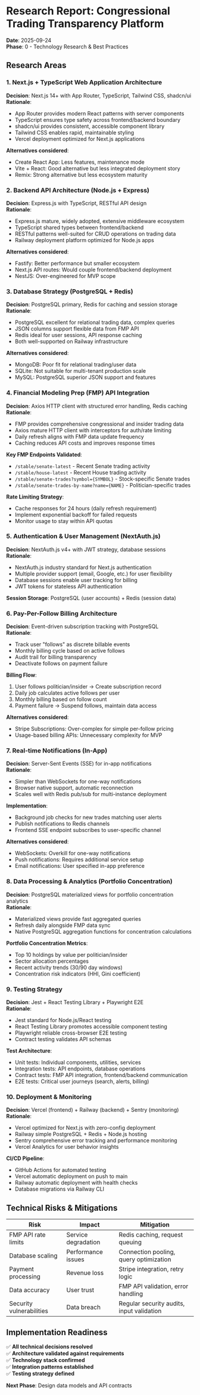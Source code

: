 # Research Report: Congressional Trading Transparency Platform

**Date**: 2025-09-24  
**Phase**: 0 - Technology Research & Best Practices

## Research Areas

### 1. Next.js + TypeScript Web Application Architecture

**Decision**: Next.js 14+ with App Router, TypeScript, Tailwind CSS, shadcn/ui  
**Rationale**: 
- App Router provides modern React patterns with server components
- TypeScript ensures type safety across frontend/backend boundary
- shadcn/ui provides consistent, accessible component library
- Tailwind CSS enables rapid, maintainable styling
- Vercel deployment optimized for Next.js applications

**Alternatives considered**: 
- Create React App: Less features, maintenance mode
- Vite + React: Good alternative but less integrated deployment story
- Remix: Strong alternative but less ecosystem maturity

### 2. Backend API Architecture (Node.js + Express)

**Decision**: Express.js with TypeScript, RESTful API design  
**Rationale**:
- Express.js mature, widely adopted, extensive middleware ecosystem
- TypeScript shared types between frontend/backend
- RESTful patterns well-suited for CRUD operations on trading data
- Railway deployment platform optimized for Node.js apps

**Alternatives considered**:
- Fastify: Better performance but smaller ecosystem
- Next.js API routes: Would couple frontend/backend deployment
- NestJS: Over-engineered for MVP scope

### 3. Database Strategy (PostgreSQL + Redis)

**Decision**: PostgreSQL primary, Redis for caching and session storage  
**Rationale**:
- PostgreSQL excellent for relational trading data, complex queries
- JSON columns support flexible data from FMP API
- Redis ideal for user sessions, API response caching
- Both well-supported on Railway infrastructure

**Alternatives considered**:
- MongoDB: Poor fit for relational trading/user data
- SQLite: Not suitable for multi-tenant production scale
- MySQL: PostgreSQL superior JSON support and features

### 4. Financial Modeling Prep (FMP) API Integration

**Decision**: Axios HTTP client with structured error handling, Redis caching  
**Rationale**:
- FMP provides comprehensive congressional and insider trading data
- Axios mature HTTP client with interceptors for auth/rate limiting
- Daily refresh aligns with FMP data update frequency
- Caching reduces API costs and improves response times

**Key FMP Endpoints Validated**:
- `/stable/senate-latest` - Recent Senate trading activity
- `/stable/house-latest` - Recent House trading activity  
- `/stable/senate-trades?symbol={SYMBOL}` - Stock-specific Senate trades
- `/stable/senate-trades-by-name?name={NAME}` - Politician-specific trades

**Rate Limiting Strategy**: 
- Cache responses for 24 hours (daily refresh requirement)
- Implement exponential backoff for failed requests
- Monitor usage to stay within API quotas

### 5. Authentication & User Management (NextAuth.js)

**Decision**: NextAuth.js v4+ with JWT strategy, database sessions  
**Rationale**:
- NextAuth.js industry standard for Next.js authentication
- Multiple provider support (email, Google, etc.) for user flexibility
- Database sessions enable user tracking for billing
- JWT tokens for stateless API authentication

**Session Storage**: PostgreSQL (user accounts) + Redis (session data)

### 6. Pay-Per-Follow Billing Architecture

**Decision**: Event-driven subscription tracking with PostgreSQL  
**Rationale**:
- Track user "follows" as discrete billable events
- Monthly billing cycle based on active follows
- Audit trail for billing transparency
- Deactivate follows on payment failure

**Billing Flow**:
1. User follows politician/insider → Create subscription record
2. Daily job calculates active follows per user
3. Monthly billing based on follow count
4. Payment failure → Suspend follows, maintain data access

**Alternatives considered**:
- Stripe Subscriptions: Over-complex for simple per-follow pricing
- Usage-based billing APIs: Unnecessary complexity for MVP

### 7. Real-time Notifications (In-App)

**Decision**: Server-Sent Events (SSE) for in-app notifications  
**Rationale**:
- Simpler than WebSockets for one-way notifications
- Browser native support, automatic reconnection
- Scales well with Redis pub/sub for multi-instance deployment

**Implementation**:
- Background job checks for new trades matching user alerts
- Publish notifications to Redis channels
- Frontend SSE endpoint subscribes to user-specific channel

**Alternatives considered**:
- WebSockets: Overkill for one-way notifications
- Push notifications: Requires additional service setup
- Email notifications: User specified in-app preference

### 8. Data Processing & Analytics (Portfolio Concentration)

**Decision**: PostgreSQL materialized views for portfolio concentration analytics  
**Rationale**:
- Materialized views provide fast aggregated queries
- Refresh daily alongside FMP data sync
- Native PostgreSQL aggregation functions for concentration calculations

**Portfolio Concentration Metrics**:
- Top 10 holdings by value per politician/insider
- Sector allocation percentages
- Recent activity trends (30/90 day windows)
- Concentration risk indicators (HHI, Gini coefficient)

### 9. Testing Strategy

**Decision**: Jest + React Testing Library + Playwright E2E  
**Rationale**:
- Jest standard for Node.js/React testing
- React Testing Library promotes accessible component testing
- Playwright reliable cross-browser E2E testing
- Contract testing validates API schemas

**Test Architecture**:
- Unit tests: Individual components, utilities, services
- Integration tests: API endpoints, database operations
- Contract tests: FMP API integration, frontend/backend communication
- E2E tests: Critical user journeys (search, alerts, billing)

### 10. Deployment & Monitoring

**Decision**: Vercel (frontend) + Railway (backend) + Sentry (monitoring)  
**Rationale**:
- Vercel optimized for Next.js with zero-config deployment
- Railway simple PostgreSQL + Redis + Node.js hosting
- Sentry comprehensive error tracking and performance monitoring
- Vercel Analytics for user behavior insights

**CI/CD Pipeline**:
- GitHub Actions for automated testing
- Vercel automatic deployment on push to main
- Railway automatic deployment with health checks
- Database migrations via Railway CLI

## Technical Risks & Mitigations

| Risk | Impact | Mitigation |
|------|--------|------------|
| FMP API rate limits | Service degradation | Redis caching, request queuing |
| Database scaling | Performance issues | Connection pooling, query optimization |
| Payment processing | Revenue loss | Stripe integration, retry logic |
| Data accuracy | User trust | FMP API validation, error handling |
| Security vulnerabilities | Data breach | Regular security audits, input validation |

## Implementation Readiness

✅ **All technical decisions resolved**  
✅ **Architecture validated against requirements**  
✅ **Technology stack confirmed**  
✅ **Integration patterns established**  
✅ **Testing strategy defined**

**Next Phase**: Design data models and API contracts